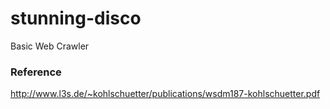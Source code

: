 # stunning-disco
Basic Web Crawler

### Reference
http://www.l3s.de/~kohlschuetter/publications/wsdm187-kohlschuetter.pdf